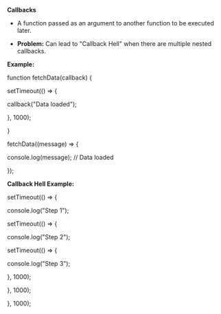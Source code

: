 **Callbacks**

- A function passed as an argument to another function to be executed
  later.

- **Problem:** Can lead to \"Callback Hell\" when there are multiple
  nested callbacks.

**Example:**

function fetchData(callback) {

setTimeout(() =\> {

callback(\"Data loaded\");

}, 1000);

}

fetchData((message) =\> {

console.log(message); // Data loaded

});

**Callback Hell Example:**

setTimeout(() =\> {

console.log(\"Step 1\");

setTimeout(() =\> {

console.log(\"Step 2\");

setTimeout(() =\> {

console.log(\"Step 3\");

}, 1000);

}, 1000);

}, 1000);
